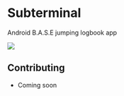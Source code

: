 # Subterminal
Android B.A.S.E jumping logbook app
<p>
  <img src="https://travis-ci.org/mattvb91/Subterminal.svg?branch=master">
</p>

## Contributing

- Coming soon
